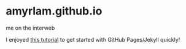 # amyrlam.github.io
me on the interweb

I enjoyed [this tutorial](http://jmcglone.com/guides/github-pages/) to get started with GitHub Pages/Jekyll quickly! 
